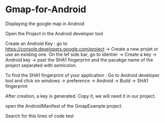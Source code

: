 Gmap-for-Android
================

Displaying the google map in Android

Open the Project in the Android developer tool

Create an Android Key :
go to https://console.developers.google.com/project -> Create a new projet or use an existing one.
On the lef side bar, go to Identier -> Create a key -> Android key -> past the SHA1 fingerprint and the pacakge name of the project separated with semicolon.

To find the SHA1 fingerprint of your application :
Go to Android developer tool and click on windows -> preference -> Android -> Build -> SHA1 fingerprint

After creation, a key is generated. Copy it, we will need it in our project.

open the AndroidManifest of the GmapExample project.

Search for this lines of code 
test
<meta-data android:name="com.google.android.maps.v2.API_KEY" android:value="Put here the generated android key" />
